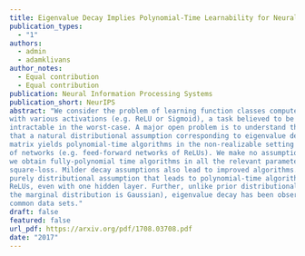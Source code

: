 ```yaml
---
title: Eigenvalue Decay Implies Polynomial-Time Learnability for Neural Networks
publication_types:
  - "1"
authors:
  - admin
  - adamklivans
author_notes:
  - Equal contribution
  - Equal contribution
publication: Neural Information Processing Systems
publication_short: NeurIPS
abstract: "We consider the problem of learning function classes computed by neural networks
with various activations (e.g. ReLU or Sigmoid), a task believed to be computationally
intractable in the worst-case. A major open problem is to understand the minimal assumptions under which these classes admit provably efficient algorithms. In this work we show
that a natural distributional assumption corresponding to eigenvalue decay of the Gram
matrix yields polynomial-time algorithms in the non-realizable setting for expressive classes
of networks (e.g. feed-forward networks of ReLUs). We make no assumptions on the structure of the network or the labels. Given sufficiently-strong polynomial eigenvalue decay,
we obtain fully-polynomial time algorithms in all the relevant parameters with respect to
square-loss. Milder decay assumptions also lead to improved algorithms. This is the first
purely distributional assumption that leads to polynomial-time algorithms for networks of
ReLUs, even with one hidden layer. Further, unlike prior distributional assumptions (e.g.,
the marginal distribution is Gaussian), eigenvalue decay has been observed in practice on
common data sets."
draft: false
featured: false
url_pdf: https://arxiv.org/pdf/1708.03708.pdf
date: "2017"
---
```

